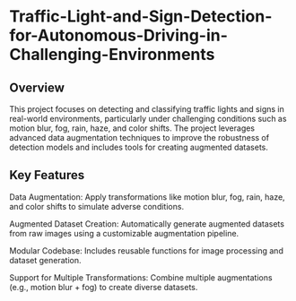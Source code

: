 # Traffic-Light-and-Sign-Detection-for-Autonomous-Driving-in-Challenging-Environments

## Overview
This project focuses on detecting and classifying traffic lights and signs in real-world environments, particularly under challenging conditions such as motion blur, fog, rain, haze, and color shifts. The project leverages advanced data augmentation techniques to improve the robustness of detection models and includes tools for creating augmented datasets.

## Key Features
Data Augmentation: Apply transformations like motion blur, fog, rain, haze, and color shifts to simulate adverse conditions.

Augmented Dataset Creation: Automatically generate augmented datasets from raw images using a customizable augmentation pipeline.

Modular Codebase: Includes reusable functions for image processing and dataset generation.

Support for Multiple Transformations: Combine multiple augmentations (e.g., motion blur + fog) to create diverse datasets.



